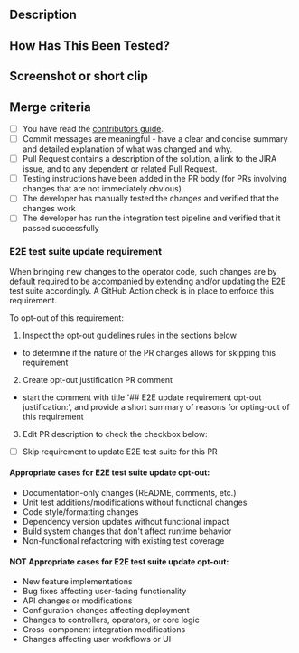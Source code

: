 <!--- 
Many thanks for submitting your Pull Request ❤️!

Please complete the following sections for a smooth review.
-->

## Description
<!--- Describe your changes in detail -->

<!--- Link your JIRA and related links here for reference. -->

## How Has This Been Tested?
<!--- Please describe in detail how you tested your changes. -->
<!--- Include details of your testing environment and the tests you ran to -->
<!--- see how your change affects other areas of the code, etc. -->

## Screenshot or short clip
<!--- If applicable, attach a screenshot or a short clip demonstrating the feature. -->

## Merge criteria
<!--- This PR will be merged by any repository approver when it meets all the points in the checklist -->
<!--- Go over all the following points, and put an `x` in all the boxes that apply. -->

- [ ] You have read the [contributors guide](https://github.com/opendatahub-io/opendatahub-operator/blob/incubation/CONTRIBUTING.md).
- [ ] Commit messages are meaningful - have a clear and concise summary and detailed explanation of what was changed and why.
- [ ] Pull Request contains a description of the solution, a link to the JIRA issue, and to any dependent or related Pull Request.
- [ ] Testing instructions have been added in the PR body (for PRs involving changes that are not immediately obvious).
- [ ] The developer has manually tested the changes and verified that the changes work
- [ ] The developer has run the integration test pipeline and verified that it passed successfully

### E2E test suite update requirement

When bringing new changes to the operator code, such changes are by default required to be accompanied by extending and/or updating the E2E test suite accordingly. A GitHub Action check is in place to enforce this requirement.

To opt-out of this requirement:
1. Inspect the opt-out guidelines rules in the sections below
  - to determine if the nature of the PR changes allows for skipping this requirement
2. Create opt-out justification PR comment
  - start the comment with title '## E2E update requirement opt-out justification:', and provide a short summary of reasons for opting-out of this requirement
3. Edit PR description to check the checkbox below: 

- [ ] Skip requirement to update E2E test suite for this PR

#### Appropriate cases for E2E test suite update opt-out:

- Documentation-only changes (README, comments, etc.)
- Unit test additions/modifications without functional changes
- Code style/formatting changes
- Dependency version updates without functional impact
- Build system changes that don't affect runtime behavior
- Non-functional refactoring with existing test coverage

#### NOT Appropriate cases for E2E test suite update opt-out:

- New feature implementations
- Bug fixes affecting user-facing functionality
- API changes or modifications
- Configuration changes affecting deployment
- Changes to controllers, operators, or core logic
- Cross-component integration modifications
- Changes affecting user workflows or UI
